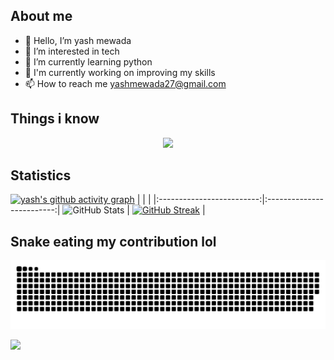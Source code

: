 ## About me
- 👋 Hello, I’m yash mewada
- 👀 I’m interested in tech
- 🌱 I’m currently learning python
- 🔭 I'm currently working on improving my skills
- 📫 How to reach me yashmewada27@gmail.com

<!---
yash-mewada/yash-mewada is a ✨ special ✨ repository because its `README.md` (this file) appears on your GitHub profile.
You can click the Preview link to take a look at your changes.
--->
## Things i know
<p align="center">
  <a href="https://skillicons.dev">
    <img src="https://skillicons.dev/icons?i=ae,bash,c,cpp,css,discord,eclipse,figma,git,github,java,javascript,linux,mysql,py,vim,vscode,ps,pr,xd,powershell,twitter,mongodb,ai&perline=12" />
  </a>
</p>

## Statistics
[![yash's github activity graph](https://activity-graph.herokuapp.com/graph?username=yash-mewada&theme=chartreuse-dark)](https://github.com/ashutosh00710/github-readme-activity-graph)
|      |      |
|:-------------------------:|:-------------------------:|
![GitHub Stats](https://github-readme-stats.vercel.app/api?username=yash-mewada&theme=chartreuse-dark) | [![GitHub Streak](https://streak-stats.demolab.com?user=yash-mewada&theme=chartreuse-dark&date_format=j%2Fn%5B%2FY%5D)](https://git.io/streak-stats) |

## Snake eating my contribution lol
![snake gif](https://github.com/yash-mewada/yash-mewada/blob/output/github-contribution-grid-snake.svg)

![](https://komarev.com/ghpvc/?username=your-github-yash-mewada&color=brightgreen)
